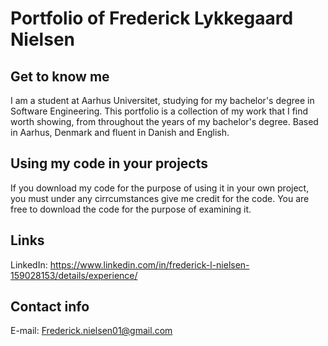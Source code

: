 # Portfolio of Frederick Lykkegaard Nielsen
## Get to know me
I am a student at Aarhus Universitet, studying for my bachelor's degree in Software Engineering. This portfolio is a collection of my work that I find worth showing, from throughout the years of my bachelor's degree. Based in Aarhus, Denmark and fluent in Danish and English.

## Using my code in your projects
If you download my code for the purpose of using it in your own project, you must under any cirrcumstances give me credit for the code.
You are free to download the code for the purpose of examining it.

## Links
LinkedIn: https://www.linkedin.com/in/frederick-l-nielsen-159028153/details/experience/ 

## Contact info
E-mail: Frederick.nielsen01@gmail.com
